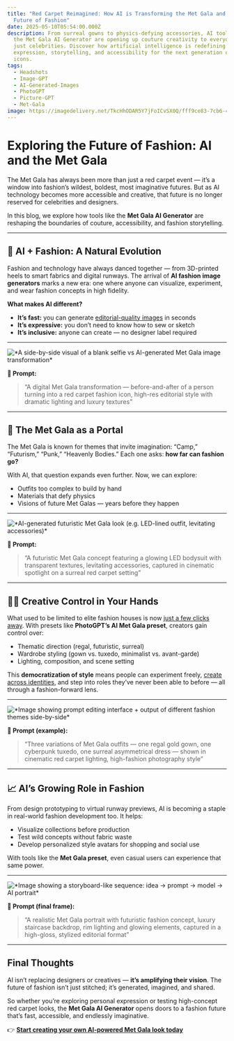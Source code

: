 ```yaml
---
title: "Red Carpet Reimagined: How AI is Transforming the Met Gala and the
  Future of Fashion"
date: 2025-05-10T05:54:00.000Z
description: From surreal gowns to physics-defying accessories, AI tools like
  the Met Gala AI Generator are opening up couture creativity to everyone — not
  just celebrities. Discover how artificial intelligence is redefining fashion
  expression, storytelling, and accessibility for the next generation of style
  icons.
tags:
  - Headshots
  - Image-GPT
  - AI-Generated-Images
  - PhotoGPT
  - Picture-GPT
  - Met-Gala
image: https://imagedelivery.net/TkcHhODAR5Y7jFoICvSX0Q/fff9ce83-7cb6-4458-1166-48a8328d3200/q=100
---
```

# Exploring the Future of Fashion: AI and the Met Gala

The Met Gala has always been more than just a red carpet event — it’s a window into fashion’s wildest, boldest, most imaginative futures. But as AI technology becomes more accessible and creative, that future is no longer reserved for celebrities and designers.

In this blog, we explore how tools like the **Met Gala AI Generator** are reshaping the boundaries of couture, accessibility, and fashion storytelling.

- - -

## 🧬 AI + Fashion: A Natural Evolution

Fashion and technology have always danced together — from 3D-printed heels to smart fabrics and digital runways. The arrival of **AI fashion image generators** marks a new era: one where anyone can visualize, experiment, and wear fashion concepts in high fidelity.

**What makes AI different?**

* **It’s fast:** you can generate [editorial-quality images](https://www.photogptai.com/presets/glamour) in seconds  
* **It’s expressive:** you don’t need to know how to sew or sketch  
* **It’s inclusive:** anyone can create — no designer label required

- - -

![\*A side-by-side visual of a blank selfie vs AI-generated Met Gala image transformation\*](https://imagedelivery.net/TkcHhODAR5Y7jFoICvSX0Q/4562d67c-a725-44be-4034-9ea7c210c500/q=100)

**🧾 Prompt:**  

> “A digital Met Gala transformation — before-and-after of a person turning into a red carpet fashion icon, high-res editorial style with dramatic lighting and luxury textures”

- - -

## 🚪 The Met Gala as a Portal

The Met Gala is known for themes that invite imagination: “Camp,” “Futurism,” “Punk,” “Heavenly Bodies.” Each one asks: **how far can fashion go?**

With AI, that question expands even further. Now, we can explore:

* Outfits too complex to build by hand  
* Materials that defy physics  
* Visions of future Met Galas — years before they happen  

- - -

![\*AI-generated futuristic Met Gala look (e.g. LED-lined outfit, levitating accessories)\*](https://imagedelivery.net/TkcHhODAR5Y7jFoICvSX0Q/4a2a777d-5eec-4441-4fe1-b22149d64800/q=100)

**🧾 Prompt:**  

> “A futuristic Met Gala concept featuring a glowing LED bodysuit with transparent textures, levitating accessories, captured in cinematic spotlight on a surreal red carpet setting”

- - -

## 🧑‍🎨 Creative Control in Your Hands

What used to be limited to elite fashion houses is now [just a few clicks away](https://www.photogptai.com/guides/introduction-to-photogpt). With presets like **PhotoGPT’s AI Met Gala preset**, creators gain control over:

* Thematic direction (regal, futuristic, surreal)  
* Wardrobe styling (gown vs. tuxedo, minimalist vs. avant-garde)  
* Lighting, composition, and scene setting  

This **democratization of style** means people can experiment freely, [create across identities](https://www.photogptai.com/presets/instagram), and step into roles they’ve never been able to before — all through a fashion-forward lens.

- - -

![\*Image showing prompt editing interface + output of different fashion themes side-by-side\*](https://imagedelivery.net/TkcHhODAR5Y7jFoICvSX0Q/4e7795df-9a3c-4be3-0000-f67e354b0400/q=100)

**🧾 Prompt (example):**  

> “Three variations of Met Gala outfits — one regal gold gown, one cyberpunk tuxedo, one surreal asymmetrical dress — shown in cinematic red carpet lighting, high-fashion photography style”

- - -

## 📈 AI’s Growing Role in Fashion

From design prototyping to virtual runway previews, AI is becoming a staple in real-world fashion development too. It helps:

* Visualize collections before production  
* Test wild concepts without fabric waste  
* Develop personalized style avatars for shopping and social use  

With tools like the **Met Gala preset**, even casual users can experience that same power.

- - -

![\*Image showing a storyboard-like sequence: idea → prompt → model → AI portrait\*](https://imagedelivery.net/TkcHhODAR5Y7jFoICvSX0Q/31bf0a9e-5e25-4b99-0010-2327295d3700/q=100)

**🧾 Prompt (final frame):**  

> “A realistic Met Gala portrait with futuristic fashion concept, luxury staircase backdrop, rim lighting and glowing elements, captured in a high-gloss, stylized editorial format”

- - -

## Final Thoughts

AI isn’t replacing designers or creatives — **it’s amplifying their vision**. The future of fashion isn’t just stitched; it’s generated, imagined, and shared.

So whether you’re exploring personal expression or testing high-concept red carpet looks, the **Met Gala AI Generator** opens doors to a fashion future that’s fast, accessible, and endlessly imaginative.

👉 **[Start creating your own AI-powered Met Gala look today](https://www.photogptai.com/presets/met_gala)**
